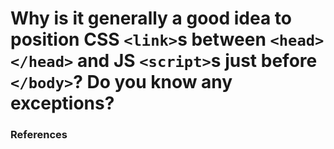 # Why is it generally a good idea to position CSS `<link>`s between `<head></head>` and JS `<script>`s just before `</body>`? Do you know any exceptions?


### References
